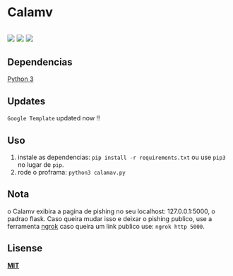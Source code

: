 # Calamv
![](https://img.shields.io/badge/%F0%9F%AA%93%20Class-Pishing-red)
![](https://img.shields.io/badge/Python-yellow)
![](https://img.shields.io/badge/-Flask-green)
----
## Dependencias
[Python 3](https://www.python.org/)

## Updates
`Google Template` updated now !!

## Uso
1. instale as dependencias: `pip install -r requirements.txt` ou use `pip3` no lugar de `pip`. 
2. rode o proframa: `python3 calamav.py`

## Nota
  o Calamv exibira a pagina de pishing no seu localhost: 127.0.0.1:5000, o padrao flask. Caso queira mudar isso e deixar o pishing publico, use a ferramenta [ngrok](https://ngrok.com/) caso queira um link publico use: `ngrok http 5000`.

## Lisense
**[MIT](https://github.com/gabhm/pishing-tool/blob/main/LICENSE)**
